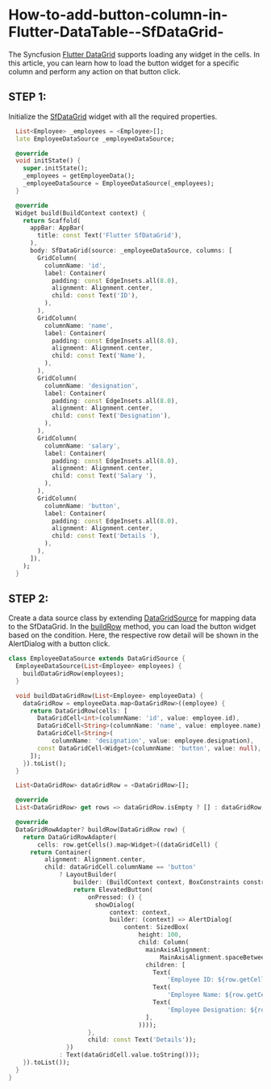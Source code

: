 # How-to-add-button-column-in-Flutter-DataTable--SfDataGrid-

The Syncfusion [Flutter DataGrid](https://help.syncfusion.com/flutter/datagrid/overview) supports loading any widget in the cells. In this article, you can learn how to load the button widget for a specific column and perform any action on that button click. 

## STEP 1:
Initialize the [SfDataGrid](https://pub.dev/documentation/syncfusion_flutter_datagrid/latest/datagrid/SfDataGrid-class.html) widget with all the required properties. 

```dart
  List<Employee> _employees = <Employee>[];
  late EmployeeDataSource _employeeDataSource;

  @override
  void initState() {
    super.initState();
    _employees = getEmployeeData();
    _employeeDataSource = EmployeeDataSource(_employees);
  }

  @override
  Widget build(BuildContext context) {
    return Scaffold(
      appBar: AppBar(
        title: const Text('Flutter SfDataGrid'),
      ),
      body: SfDataGrid(source: _employeeDataSource, columns: [
        GridColumn(
          columnName: 'id',
          label: Container(
            padding: const EdgeInsets.all(8.0),
            alignment: Alignment.center,
            child: const Text('ID'),
          ),
        ),
        GridColumn(
          columnName: 'name',
          label: Container(
            padding: const EdgeInsets.all(8.0),
            alignment: Alignment.center,
            child: const Text('Name'),
          ),
        ),
        GridColumn(
          columnName: 'designation',
          label: Container(
            padding: const EdgeInsets.all(8.0),
            alignment: Alignment.center,
            child: const Text('Designation'),
          ),
        ),
        GridColumn(
          columnName: 'salary',
          label: Container(
            padding: const EdgeInsets.all(8.0),
            alignment: Alignment.center,
            child: const Text('Salary '),
          ),
        ),
        GridColumn(
          columnName: 'button',
          label: Container(
            padding: const EdgeInsets.all(8.0),
            alignment: Alignment.center,
            child: const Text('Details '),
          ),
        ),
      ]),
    );
  }

```
## STEP 2: 
Create a data source class by extending [DataGridSource](https://pub.dev/documentation/syncfusion_flutter_datagrid/latest/datagrid/DataGridSource-class.html) for mapping data to the SfDataGrid. In the [buildRow](https://pub.dev/documentation/syncfusion_flutter_datagrid/latest/datagrid/DataGridSource/buildRow.html) method, you can load the button widget based on the condition. Here, the respective row detail will be shown in the AlertDialog with a button click.

```dart
class EmployeeDataSource extends DataGridSource {
  EmployeeDataSource(List<Employee> employees) {
    buildDataGridRow(employees);
  }

  void buildDataGridRow(List<Employee> employeeData) {
    dataGridRow = employeeData.map<DataGridRow>((employee) {
      return DataGridRow(cells: [
        DataGridCell<int>(columnName: 'id', value: employee.id),
        DataGridCell<String>(columnName: 'name', value: employee.name),
        DataGridCell<String>(
            columnName: 'designation', value: employee.designation),
        const DataGridCell<Widget>(columnName: 'button', value: null),
      ]);
    }).toList();
  }

  List<DataGridRow> dataGridRow = <DataGridRow>[];

  @override
  List<DataGridRow> get rows => dataGridRow.isEmpty ? [] : dataGridRow;

  @override
  DataGridRowAdapter? buildRow(DataGridRow row) {
    return DataGridRowAdapter(
        cells: row.getCells().map<Widget>((dataGridCell) {
      return Container(
          alignment: Alignment.center,
          child: dataGridCell.columnName == 'button'
              ? LayoutBuilder(
                  builder: (BuildContext context, BoxConstraints constraints) {
                  return ElevatedButton(
                      onPressed: () {
                        showDialog(
                            context: context,
                            builder: (context) => AlertDialog(
                                content: SizedBox(
                                    height: 100,
                                    child: Column(
                                      mainAxisAlignment:
                                          MainAxisAlignment.spaceBetween,
                                      children: [
                                        Text(
                                            'Employee ID: ${row.getCells()[0].value.toString()}'),
                                        Text(
                                            'Employee Name: ${row.getCells()[1].value.toString()}'),
                                        Text(
                                            'Employee Designation: ${row.getCells()[2].value.toString()}'),
                                      ],
                                    ))));
                      },
                      child: const Text('Details'));
                })
              : Text(dataGridCell.value.toString()));
    }).toList());
  }
}

```